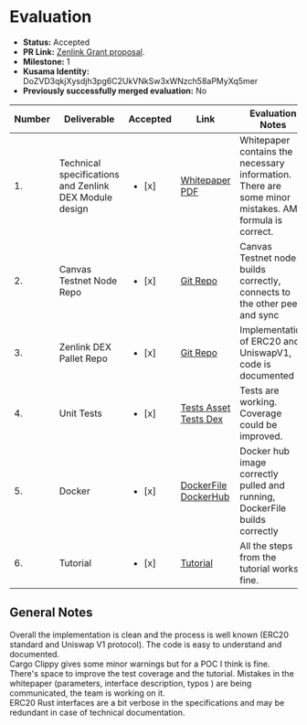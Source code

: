 # Evaluation

- **Status:** Accepted
- **PR Link:** [Zenlink Grant proposal](https://github.com/w3f/Open-Grants-Program/pull/56).
- **Milestone:** 1
- **Kusama Identity:** DoZVD3qkjXysdjh3pg6C2UkVNkSw3xWNzch58aPMyXq5mer
- **Previously successfully merged evaluation:** No

| Number | Deliverable                                            | Accepted               | Link                                                                                                                                                                                                                                                   | Evaluation Notes                                                                                      |
| ------ | ------------------------------------------------------ | ---------------------- | ------------------------------------------------------------------------------------------------------------------------------------------------------------------------------------------------------------------------------------------------------ | ----------------------------------------------------------------------------------------------------- |
| 1.     | Technical specifications and Zenlink DEX Module design | <ul><li>[x] </li></ul> | [Whitepaper PDF](https://github.com/zenlinkpro/whitepaper/blob/fe5fa761ad9105454c8a69af4e8a616eaf828f49/en/zenlink_whitepaper_en.pdf)                                                                                                                  | Whitepaper contains the necessary information. There are some minor mistakes. AMM formula is correct. |
| 2.     | Canvas Testnet Node Repo                               | <ul><li>[x] </li></ul> | [Git Repo](https://github.com/zenlinkpro/canvas-node/tree/327d6a8f73751d28e6db9a3a1d35350009bafe1b)                                                                                                                                                    | Canvas Testnet node builds correctly, connects to the other peers and sync                            |
| 3.     | Zenlink DEX Pallet Repo                                | <ul><li>[x] </li></ul> | [Git Repo](https://github.com/zenlinkpro/pallet-zenlink/tree/20c92849d76bac61842b81ddf8986a94fea6b1d8)                                                                                                                                                 | Implementation of ERC20 and UniswapV1, code is documented                                             |
| 4.     | Unit Tests                                             | <ul><li>[x] </li></ul> | [Tests Asset](https://github.com/zenlinkpro/pallet-zenlink/blob/20c92849d76bac61842b81ddf8986a94fea6b1d8/assets/src/tests.rs) [Tests Dex](https://github.com/zenlinkpro/pallet-zenlink/blob/20c92849d76bac61842b81ddf8986a94fea6b1d8/dex/src/tests.rs) | Tests are working. Coverage could be improved.                                                        |
| 5.     | Docker                                                 | <ul><li>[x] </li></ul> | [DockerFile](https://github.com/zenlinkpro/canvas-node/blob/327d6a8f73751d28e6db9a3a1d35350009bafe1b/Dockerfile) [DockerHub](https://hub.docker.com/r/zenlinkpro/dex)                                                                                  | Docker hub image correctly pulled and running, DockerFile builds correctly                            |
| 6.     | Tutorial                                               | <ul><li>[x] </li></ul> | [Tutorial](https://github.com/zenlinkpro/canvas-node/blob/v0.1.1/tutorial/readme.md)                                                                                                                                                                   | All the steps from the tutorial works fine.                                                           |

## General Notes

Overall the implementation is clean and the process is well known (ERC20 standard and Uniswap V1 protocol). The code is easy to understand and documented.  
Cargo Clippy gives some minor warnings but for a POC I think is fine.  
There's space to improve the test coverage and the tutorial. Mistakes in the whitepaper (parameters, interface description, typos ) are being communicated, the team is working on it.  
ERC20 Rust interfaces are a bit verbose in the specifications and may be redundant in case of technical documentation.
